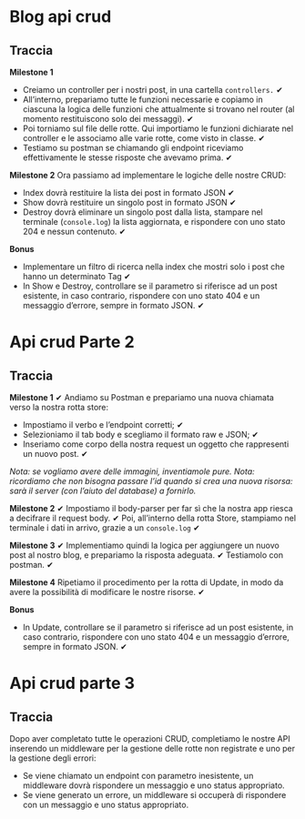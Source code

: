 # Blog api crud
## Traccia

**Milestone 1**
- Creiamo un controller per i nostri post, in una cartella `controllers.` ✔
- All’interno, prepariamo tutte le funzioni necessarie e copiamo in ciascuna la logica delle funzioni che attualmente si trovano nel router (al momento restituiscono solo dei messaggi). ✔
- Poi torniamo sul file delle rotte. Qui importiamo le funzioni dichiarate nel controller e le associamo alle varie rotte, come visto in classe. ✔
- Testiamo su postman se chiamando gli endpoint riceviamo effettivamente le stesse risposte che avevamo prima. ✔

**Milestone 2**
Ora passiamo ad implementare le logiche delle nostre CRUD:
- Index dovrà restituire la lista dei post in formato JSON ✔
- Show dovrà restituire un singolo post in formato JSON ✔
- Destroy dovrà eliminare un singolo post dalla lista, stampare nel terminale (`console.log`) la lista aggiornata, e rispondere con uno stato 204 e nessun contenuto. ✔

**Bonus**
- Implementare un filtro di ricerca nella index che mostri solo i post che hanno un determinato Tag ✔
- In Show e Destroy, controllare se il parametro si riferisce ad un post esistente, in caso contrario, rispondere con uno stato 404 e un messaggio d’errore, sempre in formato JSON. ✔
 
# Api crud Parte 2
## Traccia

**Milestone 1** ✔
Andiamo su Postman e prepariamo una nuova chiamata verso la nostra rotta store:
- Impostiamo il verbo e l’endpoint corretti; ✔
- Selezioniamo il tab body e scegliamo il formato raw e JSON; ✔
- Inseriamo come corpo della nostra request un oggetto che rappresenti un nuovo post. ✔

*Nota: se vogliamo avere delle immagini, inventiamole pure.*
*Nota: ricordiamo che non bisogna passare l’id quando si crea una nuova risorsa: sarà il server (con l’aiuto del database) a fornirlo.*

**Milestone 2** ✔
Impostiamo il body-parser per far sì che la nostra app riesca a decifrare il request body. ✔
Poi, all’interno della rotta Store, stampiamo nel terminale i dati in arrivo, grazie a un `console.log` ✔

**Milestone 3** ✔
Implementiamo quindi la logica per aggiungere un nuovo post al nostro blog, e prepariamo la risposta adeguata. ✔
Testiamolo con postman. ✔

**Milestone 4**
Ripetiamo il procedimento per la rotta di Update, in modo da avere la possibilità di modificare le nostre risorse. ✔

**Bonus**
- In Update, controllare se il parametro si riferisce ad un post esistente, in caso contrario, rispondere con uno stato 404 e un messaggio d’errore, sempre in formato JSON. ✔

# Api crud parte 3
## Traccia
Dopo aver completato tutte le operazioni CRUD, completiamo le nostre API inserendo un middleware per la gestione delle rotte non registrate e uno per la gestione degli errori:
- Se viene chiamato un endpoint con parametro inesistente, un middleware dovrà rispondere un messaggio e uno status appropriato.
- Se viene generato un errore, un middleware si occuperà di rispondere con un messaggio e uno status appropriato.